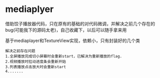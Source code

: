 # mediaplyer

 
  借助饺子播放器代码，只在原有的基础的对代码微调，并解决之前几个存在的bug(可能我下的源码太老)，自己收藏下，以后可以随手拿来用

  
  基于mediaplayer和TextureView实现，依赖小，只有封装好的几个类 


    解决之前存在问题
    1.全屏播放完成切小屏幕时会重新start，已解决为重新播放的flag.
    2.视频播放时拉动进度条会重新开始
    3.列表播放点击放大时会重新start
    4....... 
    
